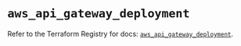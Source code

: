 # `aws_api_gateway_deployment`

Refer to the Terraform Registry for docs: [`aws_api_gateway_deployment`](https://registry.terraform.io/providers/hashicorp/aws/5.59.0/docs/resources/api_gateway_deployment).
